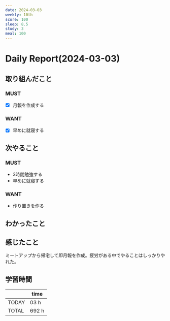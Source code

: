 ```yaml
---
date: 2024-03-03
weekly: 10th
score: 100
sleep: 8.5
study: 3
meal: 100
---
```

# Daily Report(2024-03-03)
## 取り組んだこと
### MUST
- [x] 月報を作成する
### WANT
- [x] 早めに就寝する
## 次やること
### MUST
- 3時間勉強する  
- 早めに就寝する  
### WANT
- 作り置きを作る
## わかったこと

## 感じたこと
ミートアップから帰宅して即月報を作成。疲労がある中でやることはしっかりやれた。
## 学習時間
|       | time  |
| ----- | ----- |
| TODAY | 03 h  |
| TOTAL | 692 h |
